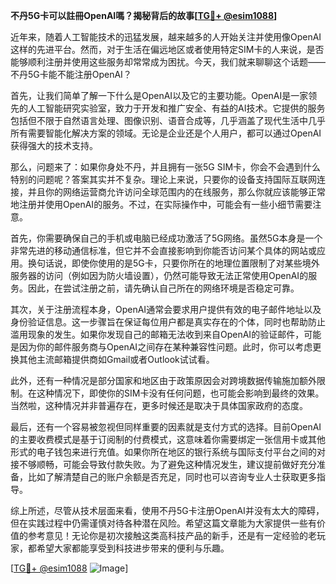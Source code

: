 **不丹5G卡可以註冊OpenAI嗎？揭秘背后的故事[[TG💪+ @esim1088](https://t.me/s/esim1088)]**

近年来，随着人工智能技术的迅猛发展，越来越多的人开始关注并使用像OpenAI这样的先进平台。然而，对于生活在偏远地区或者使用特定SIM卡的人来说，是否能够顺利注册并使用这些服务却常常成为困扰。今天，我们就来聊聊这个话题——不丹5G卡能不能注册OpenAI？

首先，让我们简单了解一下什么是OpenAI以及它的主要功能。OpenAI是一家领先的人工智能研究实验室，致力于开发和推广安全、有益的AI技术。它提供的服务包括但不限于自然语言处理、图像识别、语音合成等，几乎涵盖了现代生活中几乎所有需要智能化解决方案的领域。无论是企业还是个人用户，都可以通过OpenAI获得强大的技术支持。

那么，问题来了：如果你身处不丹，并且拥有一张5G SIM卡，你会不会遇到什么特别的问题呢？答案其实并不复杂。理论上来说，只要你的设备支持国际互联网连接，并且你的网络运营商允许访问全球范围内的在线服务，那么你就应该能够正常地注册并使用OpenAI的服务。不过，在实际操作中，可能会有一些小细节需要注意。

首先，你需要确保自己的手机或电脑已经成功激活了5G网络。虽然5G本身是一个非常先进的移动通信标准，但它并不会直接影响到你能否访问某个具体的网站或应用。换句话说，即使你使用的是5G卡，只要你所在的地理位置限制了对某些境外服务器的访问（例如因为防火墙设置），仍然可能导致无法正常使用OpenAI的服务。因此，在尝试注册之前，请先确认自己所在的网络环境是否稳定可靠。

其次，关于注册流程本身，OpenAI通常会要求用户提供有效的电子邮件地址以及身份验证信息。这一步骤旨在保证每位用户都是真实存在的个体，同时也帮助防止滥用现象的发生。如果你发现自己的邮箱无法收到来自OpenAI的验证邮件，可能是因为你的邮件服务商与OpenAI之间存在某种兼容性问题。此时，你可以考虑更换其他主流邮箱提供商如Gmail或者Outlook试试看。

此外，还有一种情况是部分国家和地区由于政策原因会对跨境数据传输施加额外限制。在这种情况下，即使你的SIM卡没有任何问题，也可能会影响到最终的效果。当然啦，这种情况并非普遍存在，更多时候还是取决于具体国家政府的态度。

最后，还有一个容易被忽视但同样重要的因素就是支付方式的选择。目前OpenAI的主要收费模式是基于订阅制的付费模式，这意味着你需要绑定一张信用卡或其他形式的电子钱包来进行充值。如果你所在地区的银行系统与国际支付平台之间的对接不够顺畅，可能会导致付款失败。为了避免这种情况发生，建议提前做好充分准备，比如了解清楚自己的账户余额是否充足，同时也可以咨询专业人士获取更多指导。

综上所述，尽管从技术层面来看，使用不丹5G卡注册OpenAI并没有太大的障碍，但在实践过程中仍需谨慎对待各种潜在风险。希望这篇文章能为大家提供一些有价值的参考意见！无论你是初次接触这类高科技产品的新手，还是有一定经验的老玩家，都希望大家都能享受到科技进步带来的便利与乐趣。

[[TG💪+ @esim1088](https://t.me/s/esim1088) ![Image](https://i.postimg.cc/4NQfJmqS/Snipaste-2025-05-13-00-14-12.png)]